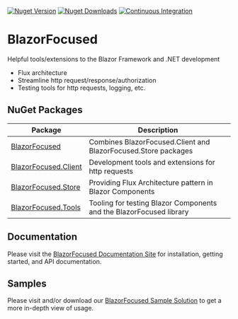 [![Nuget Version](https://img.shields.io/nuget/v/BlazorFocused?logo=nuget)](https://www.nuget.org/packages/BlazorFocused)
[![Nuget Downloads](https://img.shields.io/nuget/dt/BlazorFocused?logo=nuget)](https://www.nuget.org/packages/BlazorFocused)
[![Continuous Integration](https://github.com/kenswan/BlazorFocused/actions/workflows/continuous-integration.yml/badge.svg)](https://github.com/kenswan/BlazorFocused/actions/workflows/continuous-integration.yml)

# BlazorFocused

Helpful tools/extensions to the Blazor Framework and .NET development

- Flux architecture
- Streamline http request/response/authorization
- Testing tools for http requests, logging, etc.

## NuGet Packages

| Package                                                                      | Description                                                         |
| ---------------------------------------------------------------------------- | ------------------------------------------------------------------- |
| [BlazorFocused](https://www.nuget.org/packages/BlazorFocused/)               | Combines BlazorFocused.Client and BlazorFocused.Store packages      |
| [BlazorFocused.Client](https://www.nuget.org/packages/BlazorFocused.Client/) | Development tools and extensions for http requests                  |
| [BlazorFocused.Store](https://www.nuget.org/packages/BlazorFocused.Store/)   | Providing Flux Architecture pattern in Blazor Components            |
| [BlazorFocused.Tools](https://www.nuget.org/packages/BlazorFocused.Tools/)   | Tooling for testing Blazor Components and the BlazorFocused library |

## Documentation

Please visit the [BlazorFocused Documentation Site](https://www.blazorfocused.net) for installation, getting started, and API documentation.

## Samples

Please visit and/or download our [BlazorFocused Sample Solution](https://github.com/kenswan/BlazorFocused/tree/main/samples) to get a more in-depth view of usage.
